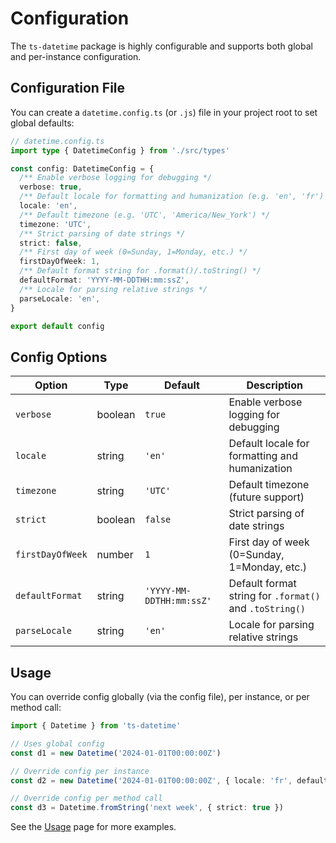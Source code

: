 # Configuration

The `ts-datetime` package is highly configurable and supports both global and per-instance configuration.

## Configuration File

You can create a `datetime.config.ts` (or `.js`) file in your project root to set global defaults:

```ts
// datetime.config.ts
import type { DatetimeConfig } from './src/types'

const config: DatetimeConfig = {
  /** Enable verbose logging for debugging */
  verbose: true,
  /** Default locale for formatting and humanization (e.g. 'en', 'fr') */
  locale: 'en',
  /** Default timezone (e.g. 'UTC', 'America/New_York') */
  timezone: 'UTC',
  /** Strict parsing of date strings */
  strict: false,
  /** First day of week (0=Sunday, 1=Monday, etc.) */
  firstDayOfWeek: 1,
  /** Default format string for .format()/.toString() */
  defaultFormat: 'YYYY-MM-DDTHH:mm:ssZ',
  /** Locale for parsing relative strings */
  parseLocale: 'en',
}

export default config
```

## Config Options

| Option           | Type      | Default                | Description                                                      |
|------------------|-----------|------------------------|------------------------------------------------------------------|
| `verbose`        | boolean   | `true`                 | Enable verbose logging for debugging                              |
| `locale`         | string    | `'en'`                 | Default locale for formatting and humanization                    |
| `timezone`       | string    | `'UTC'`                | Default timezone (future support)                                 |
| `strict`         | boolean   | `false`                | Strict parsing of date strings                                    |
| `firstDayOfWeek` | number    | `1`                    | First day of week (0=Sunday, 1=Monday, etc.)                     |
| `defaultFormat`  | string    | `'YYYY-MM-DDTHH:mm:ssZ'`| Default format string for `.format()` and `.toString()`           |
| `parseLocale`    | string    | `'en'`                 | Locale for parsing relative strings                               |

## Usage

You can override config globally (via the config file), per instance, or per method call:

```ts
import { Datetime } from 'ts-datetime'

// Uses global config
const d1 = new Datetime('2024-01-01T00:00:00Z')

// Override config per instance
const d2 = new Datetime('2024-01-01T00:00:00Z', { locale: 'fr', defaultFormat: 'DD/MM/YYYY' })

// Override config per method call
const d3 = Datetime.fromString('next week', { strict: true })
```

See the [Usage](./usage.md) page for more examples.
